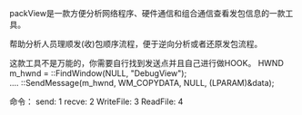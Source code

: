 packView是一款方便分析网络程序、硬件通信和组合通信查看发包信息的一款工具。

帮助分析人员理顺发(收)包顺序流程，便于逆向分析或者还原发包流程。

这款工具不是万能的，你需要自行找到发送点并且自己进行做HOOK。 
  HWND m_hwnd = ::FindWindow(NULL, \"DebugView\");  
  .... 
  ::SendMessage(m_hwnd, WM_COPYDATA, NULL, (LPARAM)&data); 

命令：
    send:      1 
    recve:     2
    WriteFile: 3 
    ReadFile:  4
